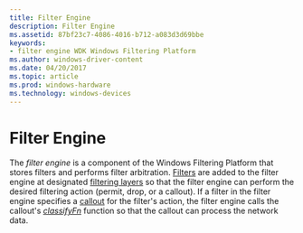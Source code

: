 ```yaml
---
title: Filter Engine
description: Filter Engine
ms.assetid: 87bf23c7-4086-4016-b712-a083d3d69bbe
keywords:
- filter engine WDK Windows Filtering Platform
ms.author: windows-driver-content
ms.date: 04/20/2017
ms.topic: article
ms.prod: windows-hardware
ms.technology: windows-devices
---
```


# Filter Engine


The *filter engine* is a component of the Windows Filtering Platform that stores filters and performs filter arbitration. [Filters](filter.md) are added to the filter engine at designated [filtering layers](filtering-layer.md) so that the filter engine can perform the desired filtering action (permit, drop, or a callout). If a filter in the filter engine specifies a [callout](callout.md) for the filter's action, the filter engine calls the callout's [*classifyFn*](https://msdn.microsoft.com/library/windows/hardware/ff544890) function so that the callout can process the network data.

 

 





